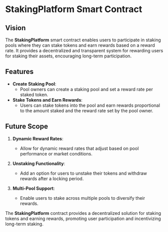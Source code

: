 # StakingPlatform Smart Contract

## Vision

The **StakingPlatform** smart contract enables users to participate in staking pools where they can stake tokens and earn rewards based on a reward rate. It provides a decentralized and transparent system for rewarding users for staking their assets, encouraging long-term participation.

## Features

- **Create Staking Pool**:
  - Pool owners can create a staking pool and set a reward rate per staked token.
- **Stake Tokens and Earn Rewards**:
  - Users can stake tokens into the pool and earn rewards proportional to the amount staked and the reward rate set by the pool owner.

## Future Scope

1. **Dynamic Reward Rates**:

   - Allow for dynamic reward rates that adjust based on pool performance or market conditions.

2. **Unstaking Functionality**:

   - Add an option for users to unstake their tokens and withdraw rewards after a locking period.

3. **Multi-Pool Support**:
   - Enable users to stake across multiple pools to diversify their rewards.

The **StakingPlatform** contract provides a decentralized solution for staking tokens and earning rewards, promoting user participation and incentivizing long-term staking.
